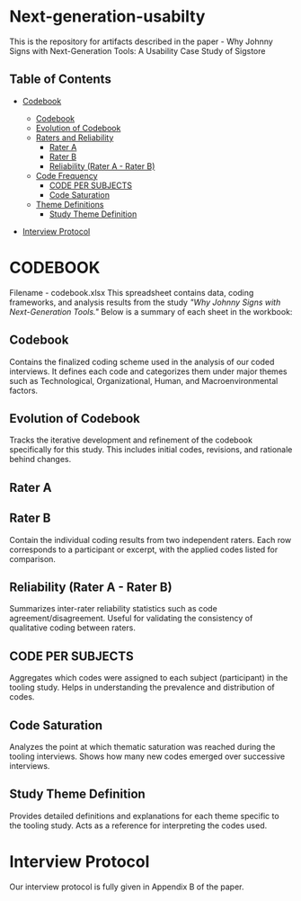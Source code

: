 # Next-generation-usabilty
This is the repository for artifacts described in the paper - Why Johnny Signs with Next-Generation Tools: A Usability Case Study of Sigstore
## Table of Contents

- [Codebook](#codebook)
  - [Codebook](#codebook)
  - [Evolution of Codebook](#evolution-of-codebook)
  - [Raters and Reliability]()
    - [Rater A](#rater-a)
    - [Rater B](#rater-b)
    - [Reliability (Rater A - Rater B)](#reliability-rater-a---rater-b)
  - [Code Frequency]()
    - [CODE PER SUBJECTS](#code-per-subjects)
    - [Code Saturation](#code-saturation)
  - [Theme Definitions]()
    - [Study Theme Definition](#study-theme-definition)
      
- [Interview Protocol](#interview-protocol)
  


# CODEBOOK
Filename - codebook.xlsx
This spreadsheet contains data, coding frameworks, and analysis results from the study *"Why Johnny Signs with Next-Generation Tools."* Below is a summary of each sheet in the workbook:

## Codebook
Contains the finalized coding scheme used in the analysis of our coded interviews. It defines each code and categorizes them under major themes such as Technological, Organizational, Human, and Macroenvironmental factors.

## Evolution of Codebook
Tracks the iterative development and refinement of the codebook specifically for this study. This includes initial codes, revisions, and rationale behind changes.


## Rater A  
## Rater B
Contain the individual coding results from two independent raters. Each row corresponds to a participant or excerpt, with the applied codes listed for comparison.

## Reliability (Rater A - Rater B)
Summarizes inter-rater reliability statistics such as code agreement/disagreement. Useful for validating the consistency of qualitative coding between raters.

## CODE PER SUBJECTS
Aggregates which codes were assigned to each subject (participant) in the tooling study. Helps in understanding the prevalence and distribution of codes.

## Code Saturation
Analyzes the point at which thematic saturation was reached during the tooling interviews. Shows how many new codes emerged over successive interviews.


## Study Theme Definition
Provides detailed definitions and explanations for each theme specific to the tooling study. Acts as a reference for interpreting the codes used.

# Interview Protocol
Our interview protocol is fully given in Appendix B of the paper. 


